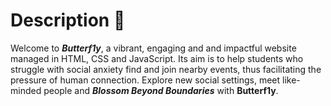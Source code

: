 # Description 📖

Welcome to ***Butterf1y***, a vibrant, engaging and and impactful website managed in HTML, CSS and JavaScript. Its aim is to help students who struggle with social anxiety find and join nearby events, thus facilitating the pressure of human connection. Explore new social settings, meet like-minded people and ***Blossom Beyond Boundaries*** with **Butterf1y**.


